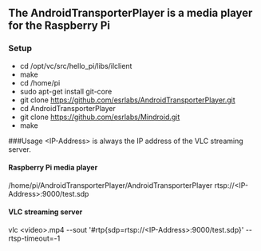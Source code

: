 ## The AndroidTransporterPlayer is a media player for the Raspberry Pi

### Setup
- cd /opt/vc/src/hello_pi/libs/ilclient
- make
- cd /home/pi
- sudo apt-get install git-core
- git clone https://github.com/esrlabs/AndroidTransporterPlayer.git
- cd AndroidTransporterPlayer
- git clone https://github.com/esrlabs/Mindroid.git
- make

###Usage
&lt;IP-Address&gt; is always the IP address of the VLC streaming server.

#### Raspberry Pi media player
/home/pi/AndroidTransporterPlayer/AndroidTransporterPlayer rtsp://&lt;IP-Address&gt;:9000/test.sdp

#### VLC streaming server
vlc &lt;video&gt;.mp4 --sout '#rtp{sdp=rtsp://&lt;IP-Address&gt;:9000/test.sdp}' --rtsp-timeout=-1



